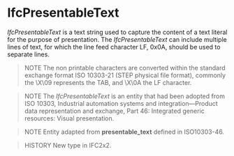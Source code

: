 # IfcPresentableText

_IfcPresentableText_ is a text string used to capture the content of a text literal for the purpose of presentation. The _IfcPresentableText_ can include multiple lines of text, for which the line feed character LF, 0x0A, should be used to separate lines.<!-- end of definition -->

> NOTE  The non printable characters are converted within the standard exchange format ISO 10303-21 (STEP physical file format), commonly the \X\09 represents the TAB, and \X\0A the LF character.

> NOTE  The _IfcPresentableText_ is an entity that had been adopted from ISO 10303, Industrial automation systems and integration—Product data representation and exchange, Part 46: Integrated generic resources: Visual presentation.

> NOTE  Entity adapted from **presentable_text** defined in ISO10303-46.

> HISTORY  New type in IFC2x2.

